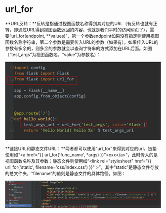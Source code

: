 # url\_for

**URL反转：**反转是指通过视图函数名称得到其对应的URL（有反转也就有正转，即通过URL得到视图函数返回的内容，也就是我们平时的访问网页了），需要“url\_for\(endpoint, \*\*values\)”，第一个参数endpoint如果没有指定则使用视图函数名称字符串，第二个参数是需要传入URL的参数（如果有），如果传入URL的参数有多余的，则多余的参数就会以查询字符串的方式添加在URL后面。如图（“test\_args”为视图函数名，“value”为参数名）：


![](/assets/flask-10.png)

**链接URL和静态文件URL：**两者都可以使用“url\_for”来得到对应的url。链接使用如“&lt;a href="{{ url\_for\('func\_name', \*args\) }}"&gt;xxx&lt;/a&gt;”，此时传入的是视图函数名称及其参数；静态文件则使用如“&lt;link rel="stylesheet" href="{{ url\_for\('static', filename='css/index.css'\) }}" &gt;”，其中“static”是静态文件存放的总文件夹，“filename”的值则是静态文件的具体路径。如图：

![](/assets/flask-11.png)

